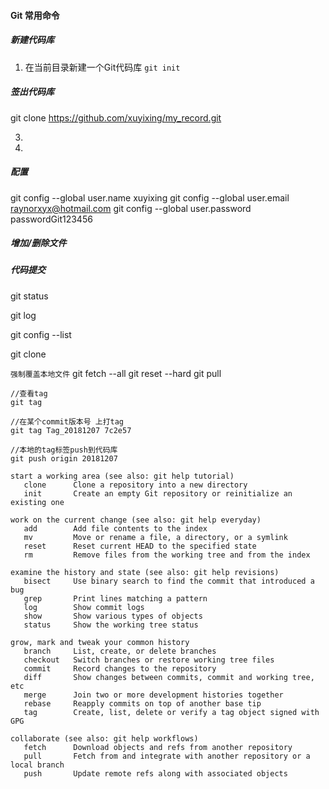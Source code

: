 
#### Git 常用命令

##### 新建代码库
1. 在当前目录新建一个Git代码库
`git init`

##### 签出代码库

git clone https://github.com/xuyixing/my_record.git

3.

4.


##### 配置

git config --global user.name xuyixing
git config --global user.email raynorxyx@hotmail.com
git config --global user.password passwordGit123456

##### 增加/删除文件


##### 代码提交


git status


git log



git config --list


git clone

`强制覆盖本地文件`
git fetch --all
git reset --hard
git pull



```
//查看tag
git tag  

//在某个commit版本号 上打tag
git tag Tag_20181207 7c2e57

//本地的tag标签push到代码库
git push origin 20181207

```


```
start a working area (see also: git help tutorial)
   clone      Clone a repository into a new directory
   init       Create an empty Git repository or reinitialize an existing one

work on the current change (see also: git help everyday)
   add        Add file contents to the index
   mv         Move or rename a file, a directory, or a symlink
   reset      Reset current HEAD to the specified state
   rm         Remove files from the working tree and from the index

examine the history and state (see also: git help revisions)
   bisect     Use binary search to find the commit that introduced a bug
   grep       Print lines matching a pattern
   log        Show commit logs
   show       Show various types of objects
   status     Show the working tree status

grow, mark and tweak your common history
   branch     List, create, or delete branches
   checkout   Switch branches or restore working tree files
   commit     Record changes to the repository
   diff       Show changes between commits, commit and working tree, etc
   merge      Join two or more development histories together
   rebase     Reapply commits on top of another base tip
   tag        Create, list, delete or verify a tag object signed with GPG

collaborate (see also: git help workflows)
   fetch      Download objects and refs from another repository
   pull       Fetch from and integrate with another repository or a local branch
   push       Update remote refs along with associated objects

```
